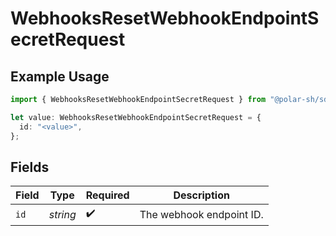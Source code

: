 # WebhooksResetWebhookEndpointSecretRequest

## Example Usage

```typescript
import { WebhooksResetWebhookEndpointSecretRequest } from "@polar-sh/sdk/models/operations/webhooksresetwebhookendpointsecret.js";

let value: WebhooksResetWebhookEndpointSecretRequest = {
  id: "<value>",
};
```

## Fields

| Field                    | Type                     | Required                 | Description              |
| ------------------------ | ------------------------ | ------------------------ | ------------------------ |
| `id`                     | *string*                 | :heavy_check_mark:       | The webhook endpoint ID. |